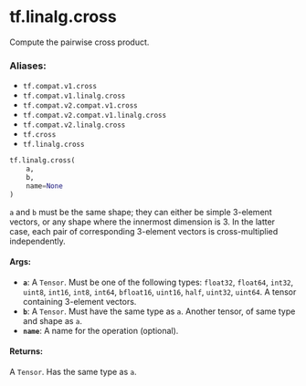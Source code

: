<div itemscope itemtype="http://developers.google.com/ReferenceObject">
<meta itemprop="name" content="tf.linalg.cross" />
<meta itemprop="path" content="Stable" />
</div>

# tf.linalg.cross

Compute the pairwise cross product.

### Aliases:

* `tf.compat.v1.cross`
* `tf.compat.v1.linalg.cross`
* `tf.compat.v2.compat.v1.cross`
* `tf.compat.v2.compat.v1.linalg.cross`
* `tf.compat.v2.linalg.cross`
* `tf.cross`
* `tf.linalg.cross`

``` python
tf.linalg.cross(
    a,
    b,
    name=None
)
```

<!-- Placeholder for "Used in" -->

`a` and `b` must be the same shape; they can either be simple 3-element vectors,
or any shape where the innermost dimension is 3. In the latter case, each pair
of corresponding 3-element vectors is cross-multiplied independently.

#### Args:


* <b>`a`</b>: A `Tensor`. Must be one of the following types: `float32`, `float64`, `int32`, `uint8`, `int16`, `int8`, `int64`, `bfloat16`, `uint16`, `half`, `uint32`, `uint64`.
  A tensor containing 3-element vectors.
* <b>`b`</b>: A `Tensor`. Must have the same type as `a`.
  Another tensor, of same type and shape as `a`.
* <b>`name`</b>: A name for the operation (optional).


#### Returns:

A `Tensor`. Has the same type as `a`.
